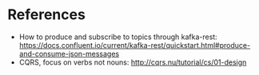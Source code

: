 # References

* How to produce and subscribe to topics through kafka-rest: https://docs.confluent.io/current/kafka-rest/quickstart.html#produce-and-consume-json-messages
* CQRS, focus on verbs not nouns: http://cqrs.nu/tutorial/cs/01-design
